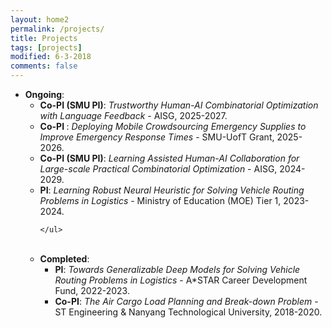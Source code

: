 ```yaml
---
layout: home2
permalink: /projects/
title: Projects
tags: [projects]
modified: 6-3-2018
comments: false
---
```


<ul style="margin-left:0px;">
<!-----
<li>	    
<p>
<b>Guest Editor</b>, <a href="https://www.hindawi.com/journals/mpe/" target="_blank"> Mathematical Problems in Engineering</a>, 2020.
</p>	    
</li>  
-->
<li>	    
<b>Ongoing</b>:
	<ul>
	<li> <b>Co-PI (SMU PI)</b>: <i> Trustworthy Human-AI Combinatorial Optimization with Language Feedback</i> - AISG, 2025-2027.
	</li>
	<li> <b>Co-PI </b>: <i> Deploying Mobile Crowdsourcing Emergency Supplies to Improve Emergency Response Times</i> - SMU-UofT Grant, 2025-2026.
	</li>
	<li> <b>Co-PI (SMU PI)</b>: <i> Learning Assisted Human-AI Collaboration for Large-scale Practical Combinatorial Optimization</i> - AISG, 2024-2029.
	</li>
	<li> <b>PI</b>: <i> Learning Robust Neural Heuristic for Solving Vehicle Routing Problems in Logistics</i> - Ministry of Education (MOE) Tier 1, 2023-2024. 
	</li>
	
	</ul>
	
</li>
<br>

<li>	    
<b>Completed</b>:
	<ul>
        <li> <b>PI</b>: <i> Towards Generalizable Deep Models for Solving Vehicle Routing Problems in Logistics</i> - A*STAR Career Development Fund, 2022-2023.
	</li>
	<li> <b>Co-PI</b>: <i> The Air Cargo Load Planning and Break-down Problem</i> - ST Engineering & Nanyang Technological University, 2018-2020. 
	</li>
	</ul>
	
</li>
<br>


</ul>

